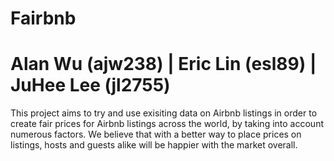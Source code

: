 # Fairbnb

# Alan Wu (ajw238) | Eric Lin (esl89) | JuHee Lee (jl2755)

This project aims to try and use exisiting data on Airbnb listings in order to create fair prices for Airbnb listings across the world, by taking into account numerous factors. We believe that with a better way to place prices on listings, hosts and guests alike will be happier with the market overall.
